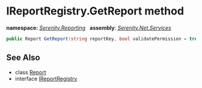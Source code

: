 # IReportRegistry.GetReport method
**namespace:** *[Serenity.Reporting](../../README.md#serenity.reporting-namespace)*   **assembly**: *[Serenity.Net.Services](../../README.md)*

```csharp
public Report GetReport(string reportKey, bool validatePermission = true)
```

## See Also

* class [Report](../ReportRegistry.Report.md)
* interface [IReportRegistry](../IReportRegistry.md)